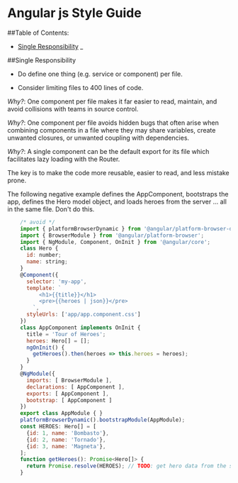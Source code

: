 # Angular js Style Guide

##Table of Contents: 
- [Single Responsibility](#single-responsibility)
_

##Single Responsibility

- Do define one thing (e.g. service or component) per file.

- Consider limiting files to 400 lines of code.

*Why?*: One component per file makes it far easier to read, maintain, and avoid collisions with teams in source control.

*Why?*: One component per file avoids hidden bugs that often arise when combining components in a file where they may share variables, create unwanted closures, or unwanted coupling with dependencies.

*Why?*: A single component can be the default export for its file which facilitates lazy loading with the Router.

The key is to make the code more reusable, easier to read, and less mistake prone.

The following negative example defines the AppComponent, bootstraps the app, defines the Hero model object, and loads heroes from the server ... all in the same file. Don't do this.

```javascript
	/* avoid */
	import { platformBrowserDynamic } from '@angular/platform-browser-dynamic';
	import { BrowserModule } from '@angular/platform-browser';
	import { NgModule, Component, OnInit } from '@angular/core';
	class Hero {
	  id: number;
	  name: string;
	}
	@Component({
	  selector: 'my-app',
	  template: `
	      <h1>{{title}}</h1>
	      <pre>{{heroes | json}}</pre>
	    `,
	  styleUrls: ['app/app.component.css']
	})
	class AppComponent implements OnInit {
	  title = 'Tour of Heroes';
	  heroes: Hero[] = [];
	  ngOnInit() {
	    getHeroes().then(heroes => this.heroes = heroes);
	  }
	}
	@NgModule({
	  imports: [ BrowserModule ],
	  declarations: [ AppComponent ],
	  exports: [ AppComponent ],
	  bootstrap: [ AppComponent ]
	})
	export class AppModule { }
	platformBrowserDynamic().bootstrapModule(AppModule);
	const HEROES: Hero[] = [
	  {id: 1, name: 'Bombasto'},
	  {id: 2, name: 'Tornado'},
	  {id: 3, name: 'Magneta'},
	];
	function getHeroes(): Promise<Hero[]> {
	  return Promise.resolve(HEROES); // TODO: get hero data from the server;
	}




```